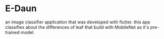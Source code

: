 # E-Daun

an image classifier application that was developed with flutter.
this app classifies about the differences of leaf that build with MobileNet as it's pre-trained model.
